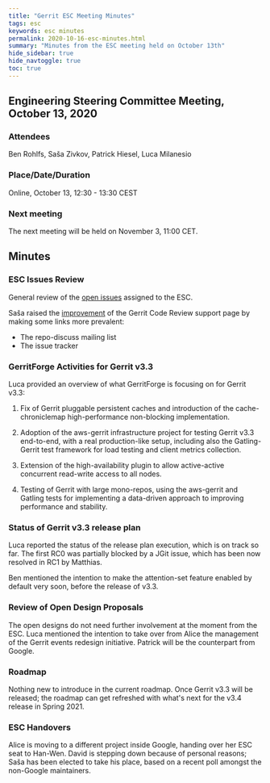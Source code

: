 ```yaml
---
title: "Gerrit ESC Meeting Minutes"
tags: esc
keywords: esc minutes
permalink: 2020-10-16-esc-minutes.html
summary: "Minutes from the ESC meeting held on October 13th"
hide_sidebar: true
hide_navtoggle: true
toc: true
---
```


## Engineering Steering Committee Meeting, October 13, 2020

### Attendees

Ben Rohlfs, Saša Zivkov, Patrick Hiesel, Luca Milanesio

### Place/Date/Duration

Online, October 13, 12:30 - 13:30 CEST

### Next meeting

The next meeting will be held on November 3, 11:00 CET.

## Minutes

### ESC Issues Review

General review of the [open issues](https://bugs.chromium.org/p/gerrit/issues/list?q=component%3AESC%20&can=2)
assigned to the ESC.

Saša raised the [improvement](https://gerrit-review.googlesource.com/c/homepage/+/284297)
of the Gerrit Code Review support page by making some links more prevalent:

- The repo-discuss mailing list
- The issue tracker

### GerritForge Activities for Gerrit v3.3

Luca provided an overview of what GerritForge is focusing on for
Gerrit v3.3:

1. Fix of Gerrit pluggable persistent caches and introduction of
   the cache-chroniclemap high-performance non-blocking implementation.

2. Adoption of the aws-gerrit infrastructure project for testing
   Gerrit v3.3 end-to-end, with a real production-like setup, including
   also the Gatling-Gerrit test framework for load testing and client
   metrics collection.

3. Extension of the high-availability plugin to allow active-active
   concurrent read-write access to all nodes.

4. Testing of Gerrit with large mono-repos, using the aws-gerrit and
   Gatling tests for implementing a data-driven approach to improving
   performance and stability.

### Status of Gerrit v3.3 release plan

Luca reported the status of the release plan execution, which is on track
so far. The first RC0 was partially blocked by a JGit issue, which has been
now resolved in RC1 by Matthias.

Ben mentioned the intention to make the attention-set feature enabled by
default very soon, before the release of v3.3.

### Review of Open Design Proposals

The open designs do not need further involvement at the moment from the ESC.
Luca mentioned the intention to take over from Alice the management
of the Gerrit events redesign initiative. Patrick will be the counterpart
from Google.

### Roadmap

Nothing new to introduce in the current roadmap. Once Gerrit v3.3 will
be released; the roadmap can get refreshed with what's next for the
v3.4 release in Spring 2021.

### ESC Handovers

Alice is moving to a different project inside Google, handing over her ESC
seat to Han-Wen. David is stepping down because of personal reasons; Saša has
been elected to take his place, based on a recent poll amongst the
non-Google maintainers.
